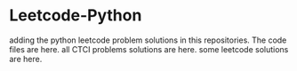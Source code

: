 # Leetcode-Python
adding the python leetcode problem solutions in this repositories. 
The code files are here.
all CTCI problems solutions are here.
some leetcode solutions are here.














































































































































































































































































































































































































































































































































































































































































































































































































































































































































































































































































